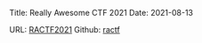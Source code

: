 Title: Really Awesome CTF 2021
Date: 2021-08-13

URL: [RACTF2021](https://www.ractf.co.uk/)
Github: [ractf](https://github.com/ractf)
